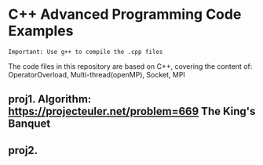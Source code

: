 # C++ Advanced Programming Code Examples
`Important: Use g++ to compile the .cpp files`

The code files in this repository are based on C++, covering the content of: 
OperatorOverload, Multi-thread(openMP), Socket, MPI

## proj1. Algorithm: https://projecteuler.net/problem=669 The King's Banquet

## proj2. 
